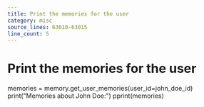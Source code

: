 ```yaml
---
title: Print the memories for the user
category: misc
source_lines: 63010-63015
line_count: 5
---
```


# Print the memories for the user
memories = memory.get_user_memories(user_id=john_doe_id)
print("Memories about John Doe:")
pprint(memories)

